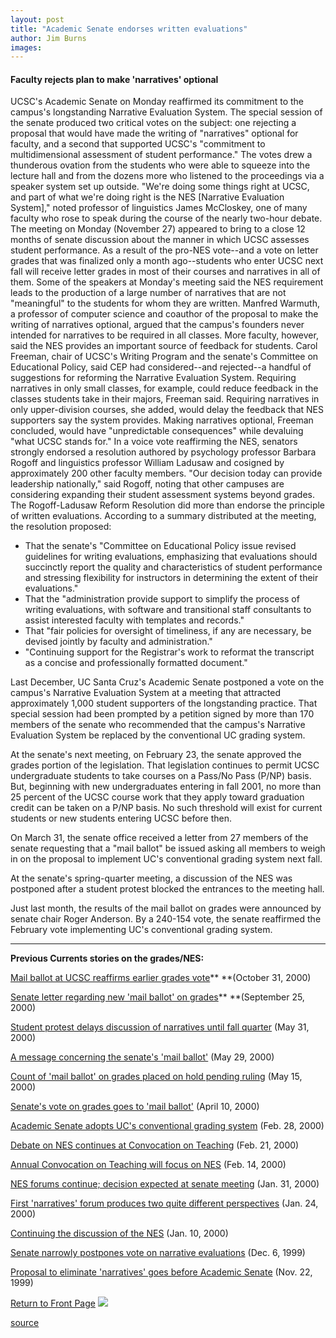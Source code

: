 ```yaml
---
layout: post
title: "Academic Senate endorses written evaluations"
author: Jim Burns
images:
---
```


#### Faculty rejects plan to make 'narratives' optional

UCSC's Academic Senate on Monday reaffirmed its commitment to the campus's longstanding Narrative Evaluation System. The special session of the senate produced two critical votes on the subject: one rejecting a proposal that would have made the writing of "narratives" optional for faculty, and a second that supported UCSC's "commitment to multidimensional assessment of student performance." The votes drew a thunderous ovation from the students who were able to squeeze into the lecture hall and from the dozens more who listened to the proceedings via a speaker system set up outside. "We're doing some things right at UCSC, and part of what we're doing right is the NES [Narrative Evaluation System]," noted professor of linguistics James McCloskey, one of many faculty who rose to speak during the course of the nearly two-hour debate. The meeting on Monday (November 27) appeared to bring to a close 12 months of senate discussion about the manner in which UCSC assesses student performance. As a result of the pro-NES vote--and a vote on letter grades that was finalized only a month ago--students who enter UCSC next fall will receive letter grades in most of their courses and narratives in all of them. Some of the speakers at Monday's meeting said the NES requirement leads to the production of a large number of narratives that are not "meaningful" to the students for whom they are written. Manfred Warmuth, a professor of computer science and coauthor of the proposal to make the writing of narratives optional, argued that the campus's founders never intended for narratives to be required in all classes. More faculty, however, said the NES provides an important source of feedback for students. Carol Freeman, chair of UCSC's Writing Program and the senate's Committee on Educational Policy, said CEP had considered--and rejected--a handful of suggestions for reforming the Narrative Evaluation System. Requiring narratives in only small classes, for example, could reduce feedback in the classes students take in their majors, Freeman said. Requiring narratives in only upper-division courses, she added, would delay the feedback that NES supporters say the system provides. Making narratives optional, Freeman concluded, would have "unpredictable consequences" while devaluing "what UCSC stands for." In a voice vote reaffirming the NES, senators strongly endorsed a resolution authored by psychology professor Barbara Rogoff and linguistics professor William Ladusaw and cosigned by approximately 200 other faculty members. "Our decision today can provide leadership nationally," said Rogoff, noting that other campuses are considering expanding their student assessment systems beyond grades. The Rogoff-Ladusaw Reform Resolution did more than endorse the principle of written evaluations. According to a summary distributed at the meeting, the resolution proposed:

* That the senate's "Committee on Educational Policy issue revised guidelines for writing evaluations, emphasizing that evaluations should succinctly report the quality and characteristics of student performance and stressing flexibility for instructors in determining the extent of their evaluations."
* That the "administration provide support to simplify the process of writing evaluations, with software and transitional staff consultants to assist interested faculty with templates and records."
* That "fair policies for oversight of timeliness, if any are necessary, be devised jointly by faculty and administration."
* "Continuing support for the Registrar's work to reformat the transcript as a concise and professionally formatted document."

Last December, UC Santa Cruz's Academic Senate postponed a vote on the campus's Narrative Evaluation System at a meeting that attracted approximately 1,000 student supporters of the longstanding practice. That special session had been prompted by a petition signed by more than 170 members of the senate who recommended that the campus's Narrative Evaluation System be replaced by the conventional UC grading system.  
  
At the senate's next meeting, on February 23, the senate approved the grades portion of the legislation. That legislation continues to permit UCSC undergraduate students to take courses on a Pass/No Pass (P/NP) basis. But, beginning with new undergraduates entering in fall 2001, no more than 25 percent of the UCSC course work that they apply toward graduation credit can be taken on a P/NP basis. No such threshold will exist for current students or new students entering UCSC before then.  
  
On March 31, the senate office received a letter from 27 members of the senate requesting that a "mail ballot" be issued asking all members to weigh in on the proposal to implement UC's conventional grading system next fall.  
  
At the senate's spring-quarter meeting, a discussion of the NES was postponed after a student protest blocked the entrances to the meeting hall.  
  
Just last month, the results of the mail ballot on grades were announced by senate chair Roger Anderson. By a 240-154 vote, the senate reaffirmed the February vote implementing UC's conventional grading system.

* * *

**Previous Currents stories on the grades/NES:**

[Mail ballot at UCSC reaffirms earlier grades vote][1]** **(October 31, 2000)

[Senate letter regarding new 'mail ballot' on grades][2]** **(September 25, 2000)

[Student protest delays discussion of narratives until fall quarter][3] (May 31, 2000)

[A message concerning the senate's 'mail ballot'][4] (May 29, 2000)

[Count of 'mail ballot' on grades placed on hold pending ruling][5] (May 15, 2000)

[Senate's vote on grades goes to 'mail ballot'][6] (April 10, 2000)

[Academic Senate adopts UC's conventional grading system][7] (Feb. 28, 2000)

[Debate on NES continues at Convocation on Teaching][8] (Feb. 21, 2000)

[Annual Convocation on Teaching will focus on NES][9] (Feb. 14, 2000)

[NES forums continue; decision expected at senate meeting][10] (Jan. 31, 2000)

[First 'narratives' forum produces two quite different perspectives][11] (Jan. 24, 2000)

[Continuing the discussion of the NES][12] (Jan. 10, 2000)

[Senate narrowly postpones vote on narrative evaluations][13] (Dec. 6, 1999)

[Proposal to eliminate 'narratives' goes before Academic Senate][14] (Nov. 22, 1999)

  
[Return to Front Page][15] ![ ][16]

[1]: http://www.ucsc.edu/currents/00-01/10-30/grades.html
[2]: http://www.ucsc.edu/currents/00-01/09-25/senate.html
[3]: http://www.ucsc.edu/currents/99-00/05-29/senate.html
[4]: http://www.ucsc.edu/currents/99-00/05-29/nes.html
[5]: http://www.ucsc.edu/currents/99-00/05-15/ballot.html
[6]: http://www.ucsc.edu/currents/99-00/04-10/ballot.html
[7]: http://www.ucsc.edu/currents/99-00/02-28/grades.html
[8]: http://www.ucsc.edu/currents/99-00/02-21/nesct.html
[9]: http://www.ucsc.edu/currents/99-00/02-14/nesconv.html
[10]: http://www.ucsc.edu/currents/99-00/01-31/nesforum2.html
[11]: http://www.ucsc.edu/currents/99-00/01-24/nesforum1.html
[12]: http://www.ucsc.edu/currents/99-00/01-10/nesforum.html
[13]: http://www.ucsc.edu/currents/99-00/12-06/narratives.html
[14]: http://www.ucsc.edu/currents/99-00/11-22/narratives.html
[15]: ../../index.html
[16]: ../../images/trans.gif

[source](http://www1.ucsc.edu/currents/00-01/11-20/narratives.html "Permalink to narratives")
